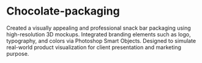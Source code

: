 # Chocolate-packaging
Created a visually appealing and professional snack bar packaging using high-resolution 3D mockups. Integrated branding elements such as logo, typography, and colors via Photoshop Smart Objects. Designed to simulate real-world product visualization for client presentation and marketing purpose.
